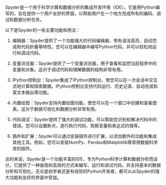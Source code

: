 Spyder是一个用于科学计算和数据分析的集成开发环境（IDE）。它是用Python编写的，旨在提供一个用户友好的界面，以帮助用户在一个地方完成所有的编码、调试和数据分析任务。

以下是Spyder的一些主要功能和用法：

1. 编辑器：Spyder提供了一个功能强大的代码编辑器，带有语法高亮、自动完成和代码折叠等特性。您可以在编辑器中编写Python代码，并可以轻松地运行和调试代码。

2. 变量浏览器：Spyder提供了一个变量浏览器，用于查看和监控当前程序中的变量和对象。这对于调试代码和理解数据的结构非常有用。

3. IPython控制台：Spyder集成了IPython控制台，使您可以在一次会话中交互式地计算和探索数据。IPython控制台支持代码运行、历史记录、自动完成和富文本输出等功能。

4. 内置绘图：Spyder支持内置绘图功能，使您可以在一个窗口中创建和查看图表。这对于数据可视化和数据分析非常有用。

5. 代码调试：Spyder提供了强大的调试功能，可以帮助您识别和解决代码中的错误。您可以设置断点、逐行执行代码、观察变量和表达式的值等。

6. 插件和扩展：Spyder可以通过安装插件进行扩展，以添加额外的功能和集成其他工具。例如，您可以安装NumPy、Pandas和Matplotlib等常用数据科学库的插件。

总的来说，Spyder是一个功能丰富的IDE，专为Python科学计算和数据分析而设计。它提供了一种直观和高效的方式来编写、运行和调试代码，并支持基本的数据分析和可视化。无论是初学者还是有经验的Python开发者，都可以从Spyder的强大功能和友好的界面中受益。